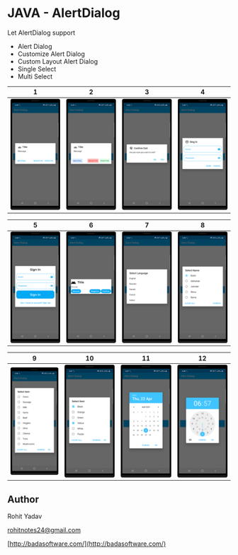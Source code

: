 # JAVA - AlertDialog #

Let AlertDialog support

- Alert Dialog
- Customize Alert Dialog
- Custom Layout Alert Dialog
- Single Select
- Multi Select

|                   1               |                 2                 |                 3                 |                 4                |
|-----------------------------------|-----------------------------------|-----------------------------------|----------------------------------|
| <img src="art/1.png" width="250"> | <img src="art/2.png" width="250"> | <img src="art/3.png" width="250"> |<img src="art/4.png" width="250"> |

|                  5                |                 6                 |                 7                 |                 8                |
|-----------------------------------|-----------------------------------|-----------------------------------|----------------------------------|
| <img src="art/5.png" width="250"> | <img src="art/6.png" width="250"> | <img src="art/7.png" width="250"> |<img src="art/8.png" width="250"> |

|                  9                |                  10               |                 11                |                  12              |
|-----------------------------------|-----------------------------------|-----------------------------------|----------------------------------|
| <img src="art/9.png" width="250"> | <img src="art/10.png" width="250">| <img src="art/11.png" width="250">|<img src="art/12.png" width="250">|

## Author ##

Rohit Yadav

[rohitnotes24@gmail.com](mailto:rohitnotes24@gmail.com)

[http://badasoftware.com/](http://badasoftware.com/)
